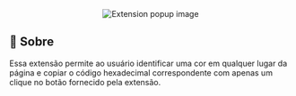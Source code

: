 
<div align="center">
<img  title="Extension popup image" src="https://cdn.discordapp.com/attachments/1124406159328170034/1124436864347164692/image.png" alt="Extension popup image"  />
</div>

## **📌** Sobre

 Essa extensão permite ao usuário identificar uma cor em qualquer lugar da página e copiar o código hexadecimal correspondente com apenas um clique no botão fornecido pela extensão.
